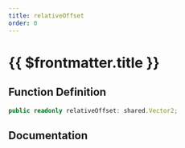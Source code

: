 ```yaml
---
title: relativeOffset
order: 0
---
```


# {{ $frontmatter.title }}

## Function Definition

```ts
public readonly relativeOffset: shared.Vector2;
```

## Documentation

<!--@include: ./parts/relativeOffset.md-->
